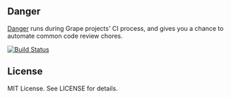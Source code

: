 ## Danger

[Danger](http://danger.systems) runs during Grape projects' CI process, and gives you a chance to automate common code review chores.

[![Build Status](https://travis-ci.org/ruby-grape/danger.svg?branch=master)](https://travis-ci.org/ruby-grape/danger)

## License

MIT License. See LICENSE for details.

